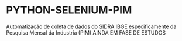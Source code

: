 # PYTHON-SELENIUM-PIM
Automatização de coleta de dados do SIDRA IBGE especificamente da Pesquisa Mensal da Industria (PIM)
AINDA EM FASE DE ESTUDOS
